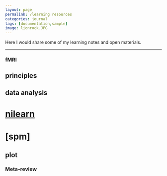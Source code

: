 ```yaml
---
layout: page
permalink: /learning resources
categories: journal
tags: [documentation,sample]
image: lionrock.JPG
---
```


Here I would share some of my learning notes and open materials. <br>

---







### fMRI

## principles

## data analysis

# [nilearn](https://nilearn.github.io/stable/index.html)
# [spm]

## plot


### Meta-review 

